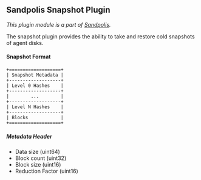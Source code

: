 ## Sandpolis Snapshot Plugin

_This plugin module is a part of
[Sandpolis](https://github.com/nativeit-dev/sandpolis)._

The snapshot plugin provides the ability to take and restore cold snapshots of
agent disks.

#### Snapshot Format

```
+===================+
| Snapshot Metadata |
+-------------------+
| Level 0 Hashes    |
+-------------------+
|        ...        |
+-------------------+
| Level N Hashes    |
+-------------------+
| Blocks            |
+===================+
```

##### Metadata Header

- Data size (uint64)
- Block count (uint32)
- Block size (uint16)
- Reduction Factor (uint16)
